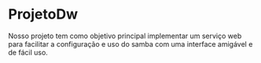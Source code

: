 # ProjetoDw
Nosso projeto tem como objetivo principal implementar um serviço web para facilitar a configuração e uso do samba com uma interface amigável e de fácil uso.

